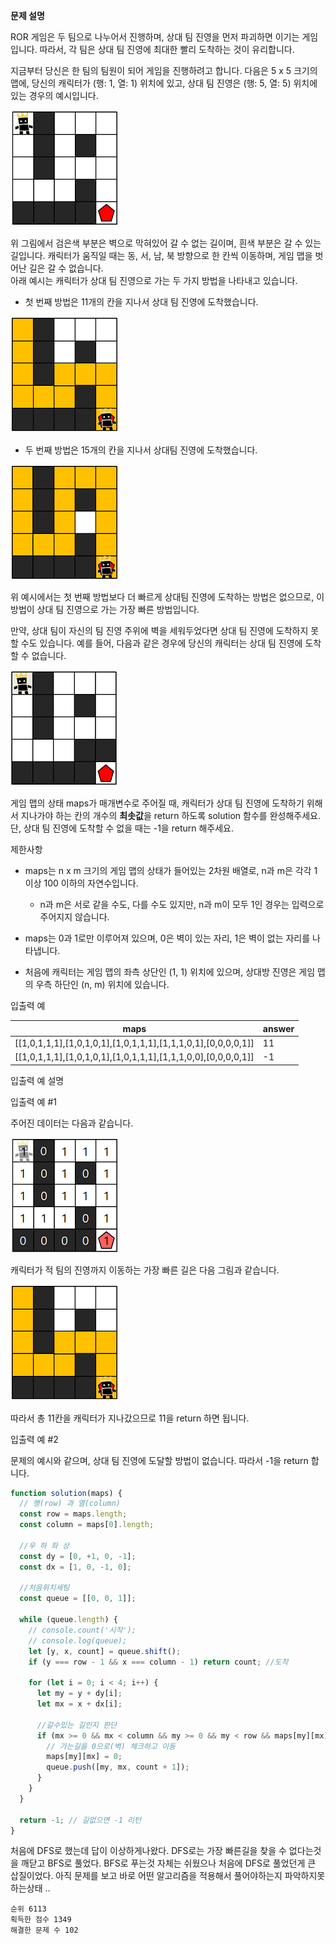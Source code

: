 **문제 설명**

ROR 게임은 두 팀으로 나누어서 진행하며, 상대 팀 진영을 먼저 파괴하면 이기는 게임입니다. 따라서, 각 팀은 상대 팀 진영에 최대한 빨리 도착하는 것이 유리합니다.

지금부터 당신은 한 팀의 팀원이 되어 게임을 진행하려고 합니다. 다음은 5 x 5 크기의 맵에, 당신의 캐릭터가 (행: 1, 열: 1) 위치에 있고, 상대 팀 진영은 (행: 5, 열: 5) 위치에 있는 경우의 예시입니다.

![img](./img/최단거리1.png)

위 그림에서 검은색 부분은 벽으로 막혀있어 갈 수 없는 길이며, 흰색 부분은 갈 수 있는 길입니다. 캐릭터가 움직일 때는 동, 서, 남, 북 방향으로 한 칸씩 이동하며, 게임 맵을 벗어난 길은 갈 수 없습니다.  
아래 예시는 캐릭터가 상대 팀 진영으로 가는 두 가지 방법을 나타내고 있습니다.

- 첫 번째 방법은 11개의 칸을 지나서 상대 팀 진영에 도착했습니다.

![img](./img/최단거리2.png)

- 두 번째 방법은 15개의 칸을 지나서 상대팀 진영에 도착했습니다.

![img](./img/최단거리3.png)

위 예시에서는 첫 번째 방법보다 더 빠르게 상대팀 진영에 도착하는 방법은 없으므로, 이 방법이 상대 팀 진영으로 가는 가장 빠른 방법입니다.

만약, 상대 팀이 자신의 팀 진영 주위에 벽을 세워두었다면 상대 팀 진영에 도착하지 못할 수도 있습니다. 예를 들어, 다음과 같은 경우에 당신의 캐릭터는 상대 팀 진영에 도착할 수 없습니다.

![img](./img/최단거리4.png)

게임 맵의 상태 maps가 매개변수로 주어질 때, 캐릭터가 상대 팀 진영에 도착하기 위해서 지나가야 하는 칸의 개수의 **최솟값**을 return 하도록 solution 함수를 완성해주세요. 단, 상대 팀 진영에 도착할 수 없을 때는 -1을 return 해주세요.

제한사항

- maps는 n x m 크기의 게임 맵의 상태가 들어있는 2차원 배열로, n과 m은 각각 1 이상 100 이하의 자연수입니다.

  - n과 m은 서로 같을 수도, 다를 수도 있지만, n과 m이 모두 1인 경우는 입력으로 주어지지 않습니다.

- maps는 0과 1로만 이루어져 있으며, 0은 벽이 있는 자리, 1은 벽이 없는 자리를 나타냅니다.
- 처음에 캐릭터는 게임 맵의 좌측 상단인 (1, 1) 위치에 있으며, 상대방 진영은 게임 맵의 우측 하단인 (n, m) 위치에 있습니다.

입출력 예

| maps                                                                      | answer |
| ------------------------------------------------------------------------- | ------ |
| \[\[1,0,1,1,1\],\[1,0,1,0,1\],\[1,0,1,1,1\],\[1,1,1,0,1\],\[0,0,0,0,1\]\] | 11     |
| \[\[1,0,1,1,1\],\[1,0,1,0,1\],\[1,0,1,1,1\],\[1,1,1,0,0\],\[0,0,0,0,1\]\] | \-1    |

입출력 예 설명

입출력 예 #1

주어진 데이터는 다음과 같습니다.

![img](./img/최단거리5.png)

캐릭터가 적 팀의 진영까지 이동하는 가장 빠른 길은 다음 그림과 같습니다.

![img](./img/최단거리6.png)

따라서 총 11칸을 캐릭터가 지나갔으므로 11을 return 하면 됩니다.

입출력 예 #2

문제의 예시와 같으며, 상대 팀 진영에 도달할 방법이 없습니다. 따라서 -1을 return 합니다.

```javascript
function solution(maps) {
  // 행(row) 과 열(column)
  const row = maps.length;
  const column = maps[0].length;

  //우 하 좌 상
  const dy = [0, +1, 0, -1];
  const dx = [1, 0, -1, 0];

  //처음위치세팅
  const queue = [[0, 0, 1]];

  while (queue.length) {
    // console.count('시작');
    // console.log(queue);
    let [y, x, count] = queue.shift();
    if (y === row - 1 && x === column - 1) return count; //도착

    for (let i = 0; i < 4; i++) {
      let my = y + dy[i];
      let mx = x + dx[i];

      //갈수있는 길인지 판단
      if (mx >= 0 && mx < column && my >= 0 && my < row && maps[my][mx] === 1) {
        // 가는길을 0으로(벽) 체크하고 이동
        maps[my][mx] = 0;
        queue.push([my, mx, count + 1]);
      }
    }
  }

  return -1; // 길없으면 -1 리턴
}
```

처음에 DFS로 했는데 답이 이상하게나왔다. DFS로는 가장 빠른길을 찾을 수 없다는것을 깨닫고 BFS로 풀었다. BFS로 푸는것 자체는 쉬웠으나 처음에 DFS로 풀었던게 큰 삽질이었다. 아직 문제를 보고 바로 어떤 알고리즘을 적용해서 풀어야하는지 파악하지못하는상태 ..

```
순위 6113
획득한 점수 1349
해결한 문제 수 102
```
